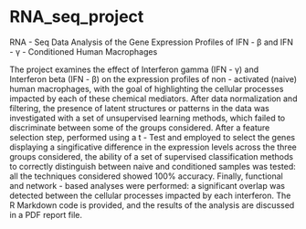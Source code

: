 # RNA_seq_project
RNA - Seq Data Analysis of the Gene Expression Profiles of IFN - β and IFN - γ - Conditioned Human Macrophages


The project examines the effect of Interferon gamma (IFN - γ) and Interferon beta (IFN - β) on the expression profiles of non - activated (naive) human
macrophages, with the goal of highlighting the cellular processes impacted by each of these chemical mediators. After data normalization and filtering, 
the presence of latent structures or patterns in the data was investigated with a set of unsupervised learning methods, which failed to discriminate between
some of the groups considered. After a feature selection step, performed using a t - Test and employed to select the genes displaying a singificative difference
in the expression levels across the three groups considered, the ability of a set of supervised classification methods to correctly distinguish between naive
and conditioned samples was tested: all the techniques considered showed 100% accuracy. Finally, functional and network - based analyses were performed: a 
significant overlap was detected between the cellular processes impacted by each interferon. The R Markdown code is provided, and the results of the analysis are
discussed in a PDF report file.
